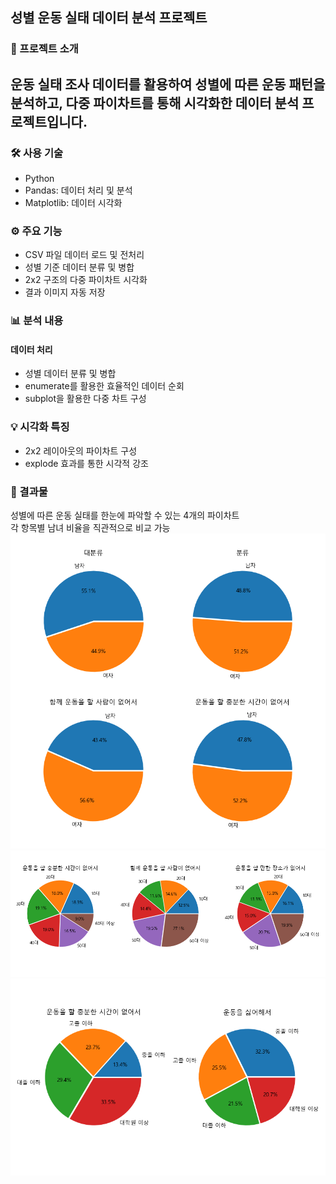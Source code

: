## 성별 운동 실태 데이터 분석 프로젝트

### 📝 프로젝트 소개

## 운동 실태 조사 데이터를 활용하여 성별에 따른 운동 패턴을 분석하고, 다중 파이차트를 통해 시각화한 데이터 분석 프로젝트입니다.

### 🛠 사용 기술

- Python
- Pandas: 데이터 처리 및 분석
- Matplotlib: 데이터 시각화

### ⚙ 주요 기능

- CSV 파일 데이터 로드 및 전처리
- 성별 기준 데이터 분류 및 병합
- 2x2 구조의 다중 파이차트 시각화
- 결과 이미지 자동 저장

### 📊 분석 내용

#### 데이터 처리

- 성별 데이터 분류 및 병합
- enumerate를 활용한 효율적인 데이터 순회
- subplot을 활용한 다중 차트 구성

### 💡 시각화 특징

- 2x2 레이아웃의 파이차트 구성
- explode 효과를 통한 시각적 강조

### 📸 결과물

성별에 따른 운동 실태를 한눈에 파악할 수 있는 4개의 파이차트<br>
각 항목별 남녀 비율을 직관적으로 비교 가능<br>
![1번_성별 운동 실태 조사.png](./1번_성별%20운동%20실태%20조사.png)
![2번_세대별 운동 실태 조사.png](./2번_세대별%20운동%20실태%20조사.png)
![3번_최종학력 별 운동 실태 조사.png](./3번_최종학력%20별%20운동%20실태%20조사.png)
